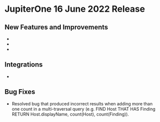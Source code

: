 # JupiterOne 16 June 2022 Release

## New Features and Improvements

-  ​
-    
-  ​

## Integrations

- ​

## Bug Fixes
-  Resolved bug that produced incorrect results when adding more than one count in a multi-traversal query (e.g. FIND Host THAT HAS Finding RETURN Host.displayName, count(Host), count(Finding)).
